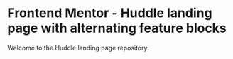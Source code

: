 # Frontend Mentor - Huddle landing page with alternating feature blocks

Welcome to the Huddle landing page repository.